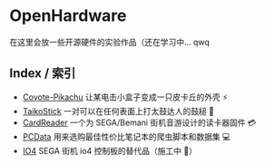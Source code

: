# OpenHardware

在这里会放一些开源硬件的实验作品（还在学习中... qwq

## Index / 索引

* [Coyote-Pikachu](./Coyote-Pikachu/) 让某电击小盒子变成一只皮卡丘的外壳 ⚡️
* [TaikoStick](./TaikoStick/) 一对可以在任何表面上打太鼓达人的鼓槌 🥁
* [CardReader](./CardReader/) 一个为 SEGA/Bemani 街机音游设计的读卡器固件 💳
* [PCData](./PCData/) 用来选购最佳性价比笔记本的爬虫脚本和数据集 💻
* [IO4](./IO4/) SEGA 街机 io4 控制板的替代品（施工中 🚧）
